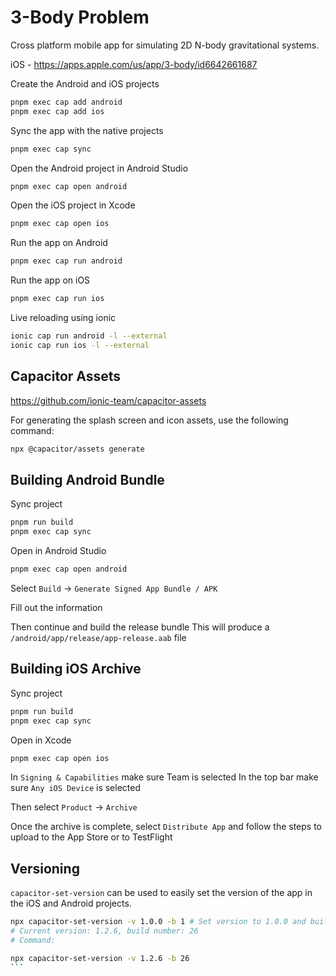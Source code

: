 # 3-Body Problem

Cross platform mobile app for simulating 2D N-body gravitational systems.

iOS - https://apps.apple.com/us/app/3-body/id6642661687

Create the Android and iOS projects

```bash
pnpm exec cap add android
pnpm exec cap add ios
```

Sync the app with the native projects

```bash
pnpm exec cap sync
```

Open the Android project in Android Studio

```bash
pnpm exec cap open android
```

Open the iOS project in Xcode

```bash
pnpm exec cap open ios
```

Run the app on Android

```bash
pnpm exec cap run android
```

Run the app on iOS

```bash
pnpm exec cap run ios
```

Live reloading using ionic

```bash
ionic cap run android -l --external
ionic cap run ios -l --external
```

## Capacitor Assets

https://github.com/ionic-team/capacitor-assets

For generating the splash screen and icon assets, use the following command:

```bash
npx @capacitor/assets generate
```

## Building Android Bundle

Sync project

```bash
pnpm run build
pnpm exec cap sync
```

Open in Android Studio

```bash
pnpm exec cap open android
```

Select `Build` -> `Generate Signed App Bundle / APK`

Fill out the information

Then continue and build the release bundle This will produce a
`/android/app/release/app-release.aab` file

## Building iOS Archive

Sync project

```bash
pnpm run build
pnpm exec cap sync
```

Open in Xcode

```bash
pnpm exec cap open ios
```

In `Signing & Capabilities` make sure Team is selected In the top bar make sure
`Any iOS Device` is selected

Then select `Product` -> `Archive`

Once the archive is complete, select `Distribute App` and follow the steps to
upload to the App Store or to TestFlight

## Versioning

`capacitor-set-version` can be used to easily set the version of the app in the
iOS and Android projects.

````bash
npx capacitor-set-version -v 1.0.0 -b 1 # Set version to 1.0.0 and build number to 1
# Current version: 1.2.6, build number: 26
# Command:

npx capacitor-set-version -v 1.2.6 -b 26
```
````
